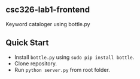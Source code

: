 ## csc326-lab1-frontend
Keyword cataloger using bottle.py

## Quick Start
* Install `bottle.py` using `sudo pip install bottle`.
* Clone repository.
* Run `python server.py` from root folder.
